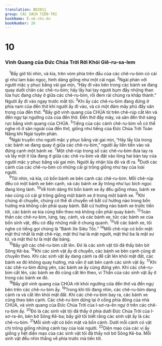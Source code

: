 ```yaml
---
translation: BD2011
group: CÁC SÁCH TIÊN-TRI
bookName: Ê-xê-chi-ên 
bookNumber: 26
---
```


<div class="title"><h1>10</h1><h3>Vinh Quang của Ðức Chúa Trời Rời Khỏi Giê-ru-sa-lem</h3></div>
<span class="verse exe_10_1"> <sup>1</sup>Bấy giờ tôi nhìn, và kìa, trên vòm phía trên đầu của các chê-ru-bim có cái gì như lam bảo ngọc, hình dáng giống như một cái ngai. </span>
<span class="verse exe_10_2"><sup>2</sup>Ngài phán với người mặc y phục bằng vải gai mịn, “Hãy đi vào bên trong các bánh xe đang quay dưới chân các chê-ru-bim; hãy lấy hai tay ngươi bụm đầy những than lửa hực đang cháy ở giữa các chê-ru-bim, rồi đem rải chúng ra khắp thành.” Người ấy đi vào ngay trước mắt tôi. </span>
<span class="verse exe_10_3"><sup>3</sup>Khi ấy các chê-ru-bim đang đứng ở phía nam của đền thờ khi người ấy đi vào, và có một đám mây phủ đầy sân trong của đền thờ. </span>
<span class="verse exe_10_4"><sup>4</sup>Bấy giờ vinh quang của CHÚA từ trên chê-rúp cất lên và đến ngự tại ngưỡng cửa của đền thờ. Ðền thờ đầy mây, và sân đền thờ sáng rực bằng vinh quang của CHÚA. </span>
<span class="verse exe_10_5"><sup>5</sup>Tiếng của các cánh chê-ru-bim vỗ có thể nghe rõ ở sân ngoài của đền thờ, giống như tiếng của Ðức Chúa Trời Toàn Năng khi Ngài tuyên phán.<br/></span>
<span class="verse exe_10_6"> <sup>6</sup>Ngài truyền cho người mặc y phục bằng vải gai mịn, “Hãy lấy lửa trong các bánh xe đang quay ở giữa các chê-ru-bim,” người ấy liền tiến vào và đứng cạnh một bánh xe. </span>
<span class="verse exe_10_7"><sup>7</sup>Một chê-rúp trong số các chê-ru-bim đưa tay ra và lấy một ít lửa đang ở giữa các chê-ru-bim và đặt vào lòng hai bàn tay của người mặc y phục bằng vải gai mịn. Người ấy nhận lửa đó và đi ra. </span>
<span class="verse exe_10_8"><sup>8</sup>Dưới các cánh của các chê-ru-bim có những cái gì trông giống như tay của loài người.<br/></span>
<span class="verse exe_10_9"> <sup>9</sup>Tôi nhìn, và kìa, có bốn bánh xe bên cạnh các chê-ru-bim. Mỗi chê-rúp đều có một bánh xe bên cạnh, và các bánh xe ấy trông như lục bích ngọc đang lóng lánh. </span>
<span class="verse exe_10_10"><sup>10</sup>Về hình dáng thì bốn bánh xe ấy đều giống nhau, bánh xe nào cũng có cái gì trông giống một bánh xe ở trong một bánh xe. </span>
<span class="verse exe_10_11"><sup>11</sup>Khi chúng di chuyển, chúng có thể di chuyển về bất cứ hướng nào trong bốn hướng mà không cần phải quay bánh. Bất cứ hướng nào bánh xe trước tiến tới, các bánh xe kia cũng tiến theo mà không cần phải quay bánh. </span>
<span class="verse exe_10_12"><sup>12</sup>Toàn thân các chê-ru-bim, lưng, tay, cánh, và các bánh xe, tức các bánh xe của bốn sinh vật, đều có đầy những mắt ở chung quanh. </span>
<span class="verse exe_10_13"><sup>13</sup>Về các bánh xe, tôi nghe có tiếng gọi chúng là “Bánh Xe Siêu Tốc.” </span>
<span class="verse exe_10_14"><sup>14</sup>Mỗi chê-rúp có bốn mặt: mặt thứ nhất là mặt chê-rúp, mặt thứ hai là mặt người, mặt thứ ba là mặt sư tử, và mặt thứ tư là mặt đại bàng.<br/></span>
<span class="verse exe_10_15"> <sup>15</sup>Bấy giờ các chê-ru-bim cất lên. Ðó là các sinh vật tôi đã thấy bên bờ Sông Kê-ba. </span>
<span class="verse exe_10_16"><sup>16</sup>Khi các sinh vật ấy di chuyển, các bánh xe bên cạnh cũng di chuyển theo. Khi các sinh vật ấy dang cánh ra để cất lên khỏi mặt đất, các bánh xe đó không quay hướng, mà vẫn ở sát bên cạnh các sinh vật ấy. </span>
<span class="verse exe_10_17"><sup>17</sup>Khi các chê-ru-bim đứng yên, các bánh xe ấy cũng đứng yên. Khi các chê-ru-bim cất lên, các bánh xe đó cũng cất lên theo, vì Thần của các sinh vật ấy ở trong các bánh xe đó.<br/></span>
<span class="verse exe_10_18"> <sup>18</sup>Bấy giờ vinh quang của CHÚA rời khỏi ngưỡng cửa đền thờ và đến ngự bên trên các chê-ru-bim ấy. </span>
<span class="verse exe_10_19"><sup>19</sup>Trong khi tôi đang nhìn, các chê-ru-bim dang cánh ra và cất lên khỏi mặt đất. Khi các chê-ru-bim bay ra, các bánh xe cũng theo bên cạnh. Các chê-ru-bim dừng lại ở cổng phía đông của nhà CHÚA, và vinh quang của Ðức Chúa Trời của I-sơ-ra-ên ngự ở trên các chê-ru-bim ấy. </span>
<span class="verse exe_10_20"><sup>20</sup>Ðó là các sinh vật tôi đã thấy ở phía dưới Ðức Chúa Trời của I-sơ-ra-ên, bên bờ Sông Kê-ba; bấy giờ tôi biết rằng các sinh vật ấy là các chê-ru-bim. </span>
<span class="verse exe_10_21"><sup>21</sup>Mỗi sinh vật có bốn mặt và bốn cánh. Dưới mỗi cánh có vật chi trông giống những cánh tay của loài người. </span>
<span class="verse exe_10_22"><sup>22</sup>Diện mạo của các vị ấy giống y hệt diện mạo của các sinh vật tôi đã thấy nơi bờ Sông Kê-ba. Mỗi sinh vật đều nhìn thẳng về phía trước mà tiến tới.<br/></span>
